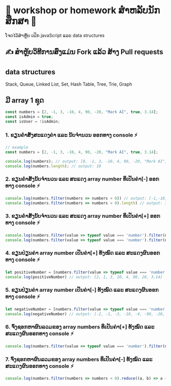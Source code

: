 # 🚀 workshop or homework ສໍາຫລັບນັກສຶກສາ 🚀

ໂຈດໄວ້ສໍາຫຼັບ ເຝິກ javaScript ແລະ data structures

## ✍️ ສໍາຫຼັບວິທີການສົ່ງແມ່ນ Fork ແລ້ວ ສ້າງ Pull requests

## data structures

Stack, Queue, Linked List, Set, Hash Table, Tree, Trie, Graph

## ມີ array 1 ຊຸດ

```js
const numbers = [2, -1, 3, -10, 4, 90, -20, "Mark AI", true, 3.14];
const isAdmin = true;
const isUser = !isAdmin;
```

### 1. ຂຽນຄໍາສັ່ງສະແດງຄ່າ ແລະ ນັບຈໍານວນ ອອກທາງ console ⚡️

```js
// example
const numbers = [2, -1, 3, -10, 4, 90, -20, "Mark AI", true, 3.14];

console.log(numbers); // output: [0, -1, 3, -10, 4, 90, -20, "Mark AI", true, 3.14]
console.log(numbers.length); // output: 10
```

### 2. ຂຽນຄໍາສັ່ງນັບຈໍານວນ ແລະ ສະແດງ array number ທິ່ເປັນຄ່າ[-] ອອກທາງ console ⚡️

```js
console.log(numbers.filter(numbers => numbers < 0)) // output: [-1,-10,-20]
console.log(numbers.filter(numbers => numbers < 0).length) // output: 3
```

### 3. ຂຽນຄໍາສັ່ງນັບຈໍານວນ ແລະ ສະແດງ array number ທິ່ເປັນຄ່າ[+] ອອກທາງ console ⚡️

```js
console.log(numbers.filter(value => typeof value === 'number').filter(numbers => numbers > 0)) // output: [2, 3, 4, 90, 3.14]
console.log(numbers.filter(value => typeof value === 'number').filter(numbers => numbers > 0).length) // output: 5
```

### 4. ຂຽນປ່ຽນຄ່າ array number ເປັນຄ່າ[+] ທັງໝົດ ແລະ ສະແດງຜົນອອກທາງ console ⚡️

```js
let positiveNumber = [numbers.filter(value => typeof value === 'number').map(numbers => Math.abs(numbers))];
console.log(positiveNumber) // output: [2, 1, 3, 10, 4, 90, 20, 3.14]
```

### 5. ຂຽນປ່ຽນຄ່າ array number ເປັນຄ່າ[-] ທັງໝົດ ແລະ ສະແດງຜົນອອກທາງ console ⚡️

```js
let negativeNumber = [numbers.filter(value => typeof value === 'number').map(numbers => -Math.abs(numbers))];
console.log(negativeNumber) // output: [-2, -1, -3, -10, -4, -90, -20, -3.14]
```

### 6. ຈົ່ງຊອກຫາຜົນລວມຂອງ array numbers ທິ່ເປັນຄ່າ[+] ທັງໝົດ ແລະ ສະແດງຜົນອອກທາງ console ⚡️

```js
console.log(numbers.filter(value => typeof value === 'number').filter(numbers => numbers > 0).reduce((a, b) => a + b, 0)) // output: 102.14
```

### 7. ຈົ່ງຊອກຫາຜົນລວມຂອງ array numbers ທິ່ເປັນຄ່າ[-] ທັງໝົດ ແລະ ສະແດງຜົນອອກທາງ console ⚡️

```js
console.log(numbers.filter(numbers => numbers < 0).reduce((a, b) => a + b, 0)) // output: -31
```
